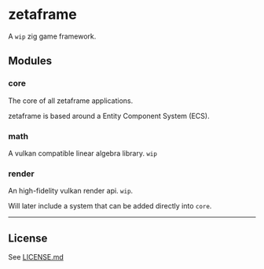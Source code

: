 # zetaframe

A `wip` zig game framework.

## Modules

### core

The core of all zetaframe applications.

zetaframe is based around a Entity Component System (ECS).

### math

A vulkan compatible linear algebra library. `wip`

### render

An high-fidelity vulkan render api. `wip`.

Will later include a system that can be added directly into `core`.

---

## License

See [LICENSE.md](../master/LICENSE.md)